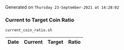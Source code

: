 Generated on `Thursday 23-September-2021 at 14:28:02`

### Current to Target Coin Ratio
`current_coin_ratio.sh`

Date|Current|Target|Ratio
---|---|---|---

